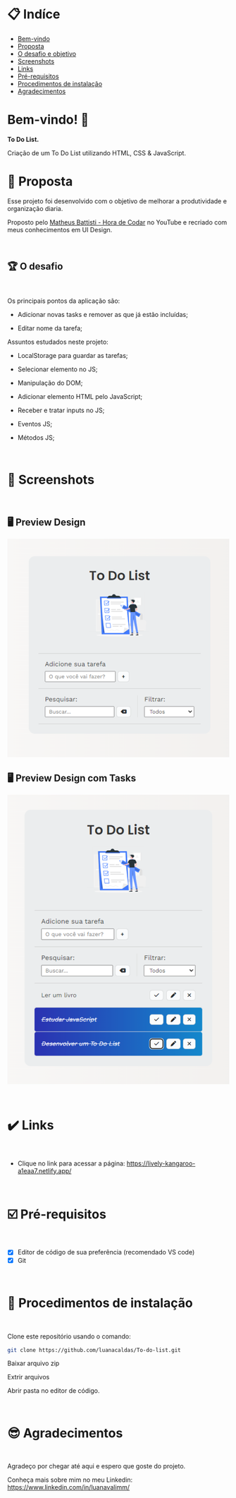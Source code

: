 # 📋 Indíce

- [Bem-vindo](#id01)
- [Proposta](#id02)
- [O desafio e objetivo](#id02.1)
- [Screenshots](#id04)
- [Links](#id05)
- [Pré-requisitos](#id07)
- [Procedimentos de instalação](#id08)
- [Agradecimentos](#id09)

# Bem-vindo! 👋 <a name="id01"></a>

**To Do List.**

Criação de um To Do List utilizando HTML, CSS & JavaScript.

# 🚀 Proposta <a name="id02"></a>

Esse projeto foi desenvolvido com o objetivo de melhorar a produtividade e organização diaria.

Proposto pelo [Matheus Battisti - Hora de Codar](https://www.youtube.com/watch?v=HSssE1PRQcA&ab_channel=MatheusBattisti-HoradeCodar) no YouTube e recriado com meus conhecimentos em UI Design.

<br />

## :trophy: O desafio <a name="id02.1"></a>

<br />

Os principais pontos da aplicação são:

- Adicionar novas tasks e remover as que já estão incluídas;

- Editar nome da tarefa;

Assuntos estudados neste projeto:

- LocalStorage para guardar as tarefas;

- Selecionar elemento no JS;

- Manipulação do DOM;

- Adicionar elemento HTML pelo JavaScript;

- Receber e tratar inputs no JS;

- Eventos JS;

- Métodos JS;

<br />

# :camera_flash: Screenshots <a name="id04"></a>

<br />

## :desktop_computer: Preview Design

![Preview](./img/Interface1.png)

## :desktop_computer: Preview Design com Tasks

![Preview com tasks](./img/Tasks.png)

<br />

# :heavy_check_mark: Links <a name="id05"></a>

<br />

- Clique no link para acessar a página: https://lively-kangaroo-a1eaa7.netlify.app/

<br />

# ☑️ Pré-requisitos <a name="id07"></a>

<br />

- [x] Editor de código de sua preferência (recomendado VS code)
- [x] Git

<br />

# 📝 Procedimentos de instalação <a name="id08"></a>

<br />

Clone este repositório usando o comando:

```bash
git clone https://github.com/luanacaldas/To-do-list.git
```

Baixar arquivo zip

Extrir arquivos

Abrir pasta no editor de código.

<br />

# :sunglasses: Agradecimentos <a name="id09"></a>

<br />

Agradeço por chegar até aqui e espero que goste do projeto.

Conheça mais sobre mim no meu Linkedin: https://www.linkedin.com/in/luanavalimm/

<br />
